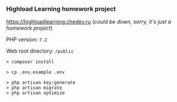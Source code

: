 ### Highload Learning homework project

https://highloadlearning.chedev.ru (_could be down, sorry, it's just a homework project_)

PHP version: `7.2`

Web root directory: `/public`

```
> composer install

> cp .env.example .env

> php artisan key:generate
> php artisan migrate
> php artisan optimize 
```
